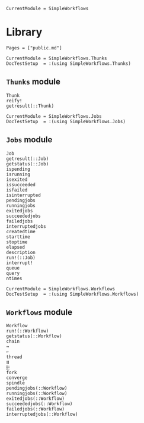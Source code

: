 ```@meta
CurrentModule = SimpleWorkflows
```

# Library

```@contents
Pages = ["public.md"]
```

```@meta
CurrentModule = SimpleWorkflows.Thunks
DocTestSetup  = :(using SimpleWorkflows.Thunks)
```

## `Thunks` module

```@docs
Thunk
reify!
getresult(::Thunk)
```

```@meta
CurrentModule = SimpleWorkflows.Jobs
DocTestSetup  = :(using SimpleWorkflows.Jobs)
```

## `Jobs` module

```@docs
Job
getresult(::Job)
getstatus(::Job)
ispending
isrunning
isexited
issucceeded
isfailed
isinterrupted
pendingjobs
runningjobs
exitedjobs
succeededjobs
failedjobs
interruptedjobs
createdtime
starttime
stoptime
elapsed
description
run!(::Job)
interrupt!
queue
query
ntimes
```

```@meta
CurrentModule = SimpleWorkflows.Workflows
DocTestSetup  = :(using SimpleWorkflows.Workflows)
```

## `Workflows` module

```@docs
Workflow
run!(::Workflow)
getstatus(::Workflow)
chain
→
←
thread
⇶
⬱
fork
converge
spindle
pendingjobs(::Workflow)
runningjobs(::Workflow)
exitedjobs(::Workflow)
succeededjobs(::Workflow)
failedjobs(::Workflow)
interruptedjobs(::Workflow)
```
